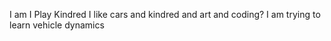I am I Play Kindred
I like cars and kindred and art and coding?
I am trying to learn vehicle dynamics
